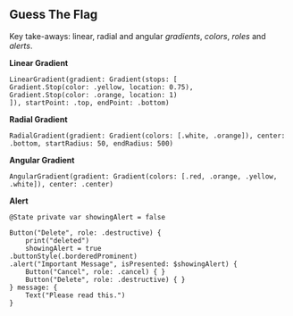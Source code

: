 ## Guess The Flag

Key take-aways: linear, radial and angular _gradients_, _colors_, _roles_ and _alerts_.

**Linear Gradient**   
```
LinearGradient(gradient: Gradient(stops: [
Gradient.Stop(color: .yellow, location: 0.75),
Gradient.Stop(color: .orange, location: 1)
]), startPoint: .top, endPoint: .bottom)
```

**Radial Gradient**  
```
RadialGradient(gradient: Gradient(colors: [.white, .orange]), center: .bottom, startRadius: 50, endRadius: 500)
```
**Angular Gradient** 
```
AngularGradient(gradient: Gradient(colors: [.red, .orange, .yellow, .white]), center: .center)
```

**Alert**  
```
@State private var showingAlert = false

Button("Delete", role: .destructive) {
    print("deleted")
    showingAlert = true
.buttonStyle(.borderedProminent)
.alert("Important Message", isPresented: $showingAlert) {
    Button("Cancel", role: .cancel) { }
    Button("Delete", role: .destructive) { }
} message: {
    Text("Please read this.")
}
```

<!--
<p align="center">
<img src="Screenshot.png" width="350">
</p>
-->
